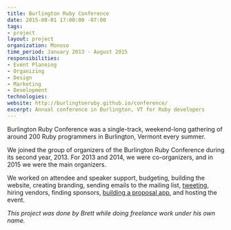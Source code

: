 ```yaml
---
title: Burlington Ruby Conference
date: 2015-08-01 17:00:00 -07:00
tags:
- project
layout: project
organization: Monoso
time_period: January 2013 - August 2015
responsibilities:
- Event Planning
- Organizing
- Design
- Marketing
- Development
technologies: 
website: http://burlingtonruby.github.io/conference/
excerpt: Annual conference in Burlington, VT for Ruby developers
---
```


Burlington Ruby Conference was a single-track, weekend-long gathering of around 200 Ruby programmers in Burlington, Vermont every summer.

We joined the group of organizers of the Burlington Ruby Conference during its second year, 2013. For 2013 and 2014, we were co-organizers, and in 2015 we were the main organizers.

We worked on attendee and speaker support, budgeting, building the website, creating branding, sending emails to the mailing list, [tweeting](https://twitter.com/btvrubyconf), hiring vendors, finding sponsors, [building a proposal app](https://github.com/burlingtonruby/proposals), and hosting the event.

_This project was done by Brett while doing freelance work under his own name._

